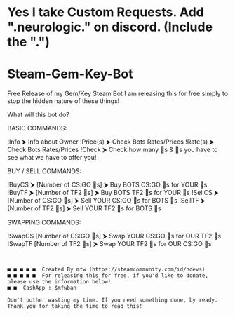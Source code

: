 # Yes I take Custom Requests. Add ".neurologic." on discord. (Include the ".")


# Steam-Gem-Key-Bot
Free Release of my Gem/Key Steam Bot
I am releasing this for free simply to stop the hidden nature of these things!

What will this bot do?

BASIC COMMANDS:

!Info ⮞ Info about Owner
!Price(s) ⮞ Check Bots Rates/Prices
!Rate(s) ⮞ Check Bots Rates/Prices
!Check ⮞ Check how many 🔑s & 💎s you have to see what we have to offer you!

BUY / SELL COMMANDS:

!BuyCS ⮞ [Number of CS:GO 🔑s] ⮞ Buy BOTS CS:GO 🔑s for YOUR 💎s
!BuyTF ⮞ [Number of TF2 🔑s] ⮞ Buy BOTS TF2 🔑s for YOUR 💎s
!SellCS ⮞ [Number of CS:GO 🔑s] ⮞ Sell YOUR CS:GO 🔑s for BOTS 💎s
!SellTF ⮞ [Number of TF2 🔑s] ⮞ Sell YOUR TF2 🔑s for BOTS 💎s

SWAPPING COMMANDS:

!SwapCS [Number of CS:GO 🔑s] ⮞ Swap YOUR CS:GO 🔑s for OUR TF2 🔑s
!SwapTF [Number of TF2 🔑s] ⮞ Swap YOUR TF2 🔑s for OUR CS:GO 🔑s


~~~~~~~~~~~~~~~~~~~~~~~~~~~~~~~~~~~~~~~~~~~~~~~~~~~~~~~~~~~~~~~~~~~~~~~~~~~~~~~~~~~~~~~~~~~~~~~~~~~~~~~~~~~~~~~~~~~~~~~~~~~~~~~~~~~~~~~~


■ ■ ■ ■ ■  Created By mfw (https://steamcommunity.com/id/ndevs)
■ ■ ■ ■ ■  For releasing this for free, if you'd like to donate, please use the information below!
■ ■  CashApp : $mfwban

Don't bother wasting my time. If you need something done, by ready. 
Thank you for taking the time to read this!
